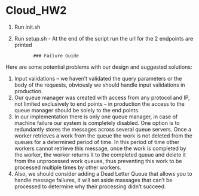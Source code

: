 # Cloud_HW2

1. Run init.sh
2. Run setup.sh - At the end of the script run the url for the 2 endpoints are printed


              ### Failure Guide
Here are some potential problems with our design and suggested solutions: <br/>

1.	Input validations – we haven’t validated the query parameters or the body of the requests, obviously we should handle input validations in production.
2.	Our queue manager was created with access from any protocol and IP, not limited exclusively to end points – in production the access to the queue manager should be solely to the end points.
3.	 In our implementation there is only one queue manager, in case of machine failure our system is completely disabled. One option is to redundantly stores the messages across several queue servers. Once a worker retrieves a work from the queue the work is not deleted from the queues for a determined period of time. In this period of time other workers cannot retrieve this message, once the work is completed by the worker, the worker returns it to the completed queue and delete it from the unprocessed work queues, thus preventing this work to be processed multiple times by other workers.
4.	Also, we should consider adding a Dead Letter Queue that allows you to handle message failures, it will set aside massages that can’t be processed to determine why their processing didn’t succeed.
